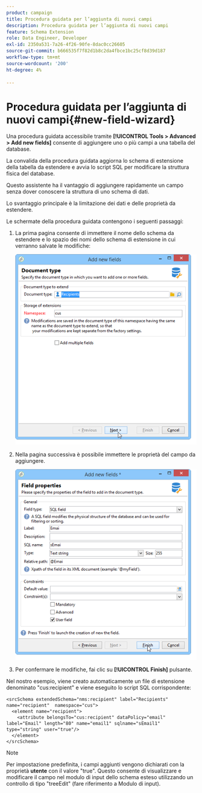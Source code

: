 ```yaml
---
product: campaign
title: Procedura guidata per l’aggiunta di nuovi campi
description: Procedura guidata per l’aggiunta di nuovi campi
feature: Schema Extension
role: Data Engineer, Developer
exl-id: 2350a531-7a26-4f26-90fe-8dac0cc26605
source-git-commit: b666535f7f82d1b8c2da4fbce1bc25cf8d39d187
workflow-type: tm+mt
source-wordcount: '200'
ht-degree: 4%

---
```


# Procedura guidata per l’aggiunta di nuovi campi{#new-field-wizard}


Una procedura guidata accessibile tramite **[!UICONTROL Tools > Advanced > Add new fields]** consente di aggiungere uno o più campi a una tabella del database.

La convalida della procedura guidata aggiorna lo schema di estensione della tabella da estendere e avvia lo script SQL per modificare la struttura fisica del database.

Questo assistente ha il vantaggio di aggiungere rapidamente un campo senza dover conoscere la struttura di uno schema di dati.

Lo svantaggio principale è la limitazione dei dati e delle proprietà da estendere.

Le schermate della procedura guidata contengono i seguenti passaggi:

1. La prima pagina consente di immettere il nome dello schema da estendere e lo spazio dei nomi dello schema di estensione in cui verranno salvate le modifiche:

   ![](assets/d_ncs_integration_schema_addfield.png)

1. Nella pagina successiva è possibile immettere le proprietà del campo da aggiungere.

   ![](assets/d_ncs_integration_schema_addfield2.png)

1. Per confermare le modifiche, fai clic su **[!UICONTROL Finish]** pulsante.

Nel nostro esempio, viene creato automaticamente un file di estensione denominato &quot;cus:recipient&quot; e viene eseguito lo script SQL corrispondente:

```
<srcSchema extendedSchema="nms:recipient" label="Recipients" name="recipient"  namespace="cus">  
  <element name="recipient">    
    <attribute belongsTo="cus:recipient" dataPolicy="email" label="Email" length="80" name="email1" sqlname="sEmail1" type="string" user="true"/>  
  </element>
</srcSchema>
```

>[!NOTE]
>
>Per impostazione predefinita, i campi aggiunti vengono dichiarati con la proprietà **utente** con il valore &quot;true&quot;. Questo consente di visualizzare e modificare il campo nel modulo di input dello schema esteso utilizzando un controllo di tipo &quot;treeEdit&quot; (fare riferimento a Modulo di input).
